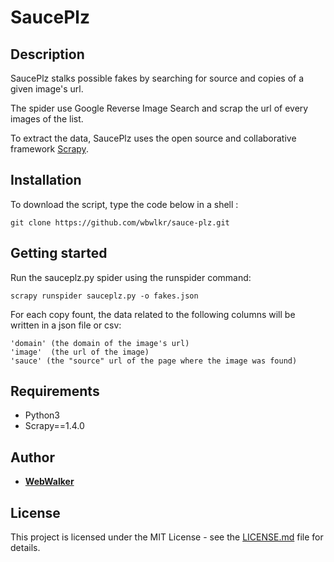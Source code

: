 # SaucePlz

## Description

SaucePlz stalks possible fakes by searching for source and copies of a given image's url.

The spider use Google Reverse Image Search and scrap the url of every images of the list.

To extract the data, SaucePlz uses the open source and collaborative framework [Scrapy](https://github.com/scrapy/scrapy).

## Installation

To download the script, type the code below in a shell :

```shell
git clone https://github.com/wbwlkr/sauce-plz.git
```

## Getting started

Run the sauceplz.py spider using the runspider command:

```shell
scrapy runspider sauceplz.py -o fakes.json
```

For each copy fount, the data related to the following columns will be written in a json file or csv:

```
'domain' (the domain of the image's url)
'image'  (the url of the image)
'sauce' (the "source" url of the page where the image was found)
```

## Requirements

 * Python3
 * Scrapy==1.4.0

## Author

* **[WebWalker](https://github.com/wbwlkr)**

## License

This project is licensed under the MIT License - see the [LICENSE.md](LICENSE.md) file for details.
